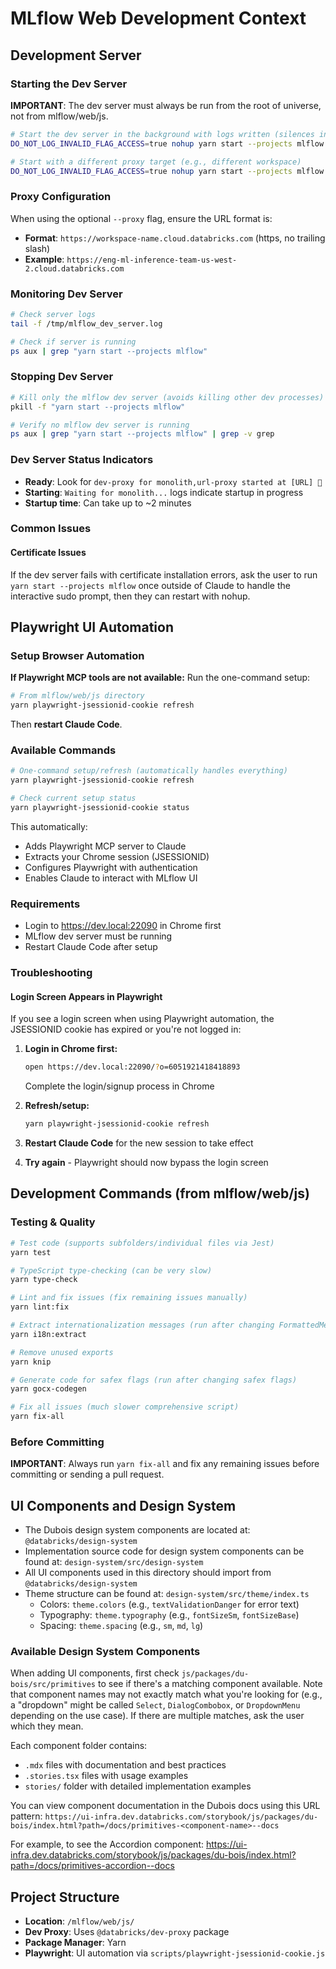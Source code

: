 # MLflow Web Development Context

## Development Server

### Starting the Dev Server
**IMPORTANT**: The dev server must always be run from the root of universe, not from mlflow/web/js.

```bash
# Start the dev server in the background with logs written (silences invalid flag access warnings for coding agents)
DO_NOT_LOG_INVALID_FLAG_ACCESS=true nohup yarn start --projects mlflow > /tmp/mlflow_dev_server.log 2>&1 &

# Start with a different proxy target (e.g., different workspace)
DO_NOT_LOG_INVALID_FLAG_ACCESS=true nohup yarn start --projects mlflow --proxy https://eng-ml-inference-team-us-west-2.cloud.databricks.com > /tmp/mlflow_dev_server.log 2>&1 &
```

### Proxy Configuration
When using the optional `--proxy` flag, ensure the URL format is:
- **Format**: `https://workspace-name.cloud.databricks.com` (https, no trailing slash)
- **Example**: `https://eng-ml-inference-team-us-west-2.cloud.databricks.com`

### Monitoring Dev Server
```bash
# Check server logs
tail -f /tmp/mlflow_dev_server.log

# Check if server is running
ps aux | grep "yarn start --projects mlflow"
```

### Stopping Dev Server
```bash
# Kill only the mlflow dev server (avoids killing other dev processes)
pkill -f "yarn start --projects mlflow"

# Verify no mlflow dev server is running
ps aux | grep "yarn start --projects mlflow" | grep -v grep
```

### Dev Server Status Indicators
- **Ready**: Look for `dev-proxy for monolith,url-proxy started at [URL] 🚀`
- **Starting**: `Waiting for monolith...` logs indicate startup in progress  
- **Startup time**: Can take up to ~2 minutes

### Common Issues

#### Certificate Issues
If the dev server fails with certificate installation errors, ask the user to run `yarn start --projects mlflow` once outside of Claude to handle the interactive sudo prompt, then they can restart with nohup.

## Playwright UI Automation

### Setup Browser Automation

**If Playwright MCP tools are not available:** Run the one-command setup:
```bash
# From mlflow/web/js directory
yarn playwright-jsessionid-cookie refresh
```
Then **restart Claude Code**.

### Available Commands
```bash
# One-command setup/refresh (automatically handles everything)
yarn playwright-jsessionid-cookie refresh

# Check current setup status
yarn playwright-jsessionid-cookie status
```

This automatically:
- Adds Playwright MCP server to Claude
- Extracts your Chrome session (JSESSIONID)
- Configures Playwright with authentication
- Enables Claude to interact with MLflow UI

### Requirements
- Login to https://dev.local:22090 in Chrome first
- MLflow dev server must be running
- Restart Claude Code after setup

### Troubleshooting

#### Login Screen Appears in Playwright
If you see a login screen when using Playwright automation, the JSESSIONID cookie has expired or you're not logged in:

1. **Login in Chrome first:**
   ```bash
   open https://dev.local:22090/?o=6051921418418893
   ```
   Complete the login/signup process in Chrome

2. **Refresh/setup:**
   ```bash
   yarn playwright-jsessionid-cookie refresh
   ```

3. **Restart Claude Code** for the new session to take effect

4. **Try again** - Playwright should now bypass the login screen

## Development Commands (from mlflow/web/js)

### Testing & Quality
```bash
# Test code (supports subfolders/individual files via Jest)
yarn test

# TypeScript type-checking (can be very slow)
yarn type-check

# Lint and fix issues (fix remaining issues manually)
yarn lint:fix

# Extract internationalization messages (run after changing FormattedMessages/intl.formatMessage)
yarn i18n:extract

# Remove unused exports
yarn knip

# Generate code for safex flags (run after changing safex flags)
yarn gocx-codegen

# Fix all issues (much slower comprehensive script)
yarn fix-all
```

### Before Committing
**IMPORTANT**: Always run `yarn fix-all` and fix any remaining issues before committing or sending a pull request.

## UI Components and Design System
- The Dubois design system components are located at: `@databricks/design-system`
- Implementation source code for design system components can be found at: `design-system/src/design-system`
- All UI components used in this directory should import from `@databricks/design-system`
- Theme structure can be found at: `design-system/src/theme/index.ts`
  - Colors: `theme.colors` (e.g., `textValidationDanger` for error text)
  - Typography: `theme.typography` (e.g., `fontSizeSm`, `fontSizeBase`)
  - Spacing: `theme.spacing` (e.g., `sm`, `md`, `lg`)

### Available Design System Components
When adding UI components, first check `js/packages/du-bois/src/primitives` to see if there's a matching component available. Note that component names may not exactly match what you're looking for (e.g., a "dropdown" might be called `Select`, `DialogCombobox`, or `DropdownMenu` depending on the use case). If there are multiple matches, ask the user which they mean.

Each component folder contains:
- `.mdx` files with documentation and best practices
- `.stories.tsx` files with usage examples
- `stories/` folder with detailed implementation examples

You can view component documentation in the Dubois docs using this URL pattern:
`https://ui-infra.dev.databricks.com/storybook/js/packages/du-bois/index.html?path=/docs/primitives-<component-name>--docs`

For example, to see the Accordion component: https://ui-infra.dev.databricks.com/storybook/js/packages/du-bois/index.html?path=/docs/primitives-accordion--docs

## Project Structure
- **Location**: `/mlflow/web/js/`
- **Dev Proxy**: Uses `@databricks/dev-proxy` package
- **Package Manager**: Yarn
- **Playwright**: UI automation via `scripts/playwright-jsessionid-cookie.js`